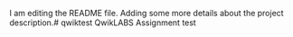 I am editing the README file. Adding some more details about the project description.# qwiktest
QwikLABS Assignment test
